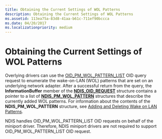 ```yaml
---
title: Obtaining the Current Settings of WOL Patterns
description: Obtaining the Current Settings of WOL Patterns
ms.assetid: 113ea75a-83d8-41aa-b61c-711ef90bccca
ms.date: 04/20/2017
ms.localizationpriority: medium
---
```


# Obtaining the Current Settings of WOL Patterns





Overlying drivers can use the [OID\_PM\_WOL\_PATTERN\_LIST](https://msdn.microsoft.com/library/windows/hardware/ff569772) OID query request to enumerate the wake-on-LAN (WOL) patterns that are set on an underlying network adapter. After a successful return from the query, the **InformationBuffer** member of the [**NDIS\_OID\_REQUEST**](https://msdn.microsoft.com/library/windows/hardware/ff566710) structure contains a pointer to a list of [**NDIS\_PM\_WOL\_PATTERN**](https://msdn.microsoft.com/library/windows/hardware/ff566768) structures that describe the currently added WOL patterns. For information about the contents of the **NDIS\_PM\_WOL\_PATTERN** structure, see [Adding and Deleting Wake on LAN Patterns](adding-and-deleting-wake-on-lan-patterns.md).

NDIS handles OID\_PM\_WOL\_PATTERN\_LIST OID requests on behalf of the miniport driver. Therefore, NDIS miniport drivers are not required to support OID\_PM\_WOL\_PATTERN\_LIST OID request.

 

 





